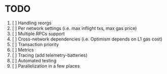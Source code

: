 # TODO

1. [ ] Handling reorgs
2. [ ] Per network settings (i.e. max inflight txs, max gas price)
3. [ ] Multiple RPCs support
4. [ ] Cross-network dependencies (i.e. Optimism depends on L1 gas cost)
5. [ ] Transaction priority
6. [ ] Metrics
7. [ ] Tracing (add telemetry-batteries)
8. [ ] Automated testing
9. [ ] Parallelization in a few places
